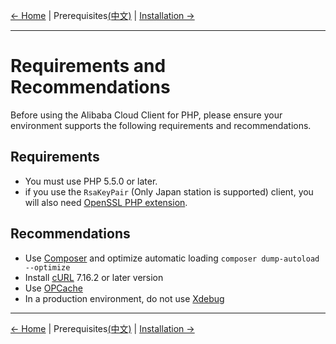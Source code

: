 [← Home](/README.md) | Prerequisites[(中文)](/docs/zh-CN/0-Prerequisites.md) | [Installation →](/docs/en-US/1-Installation.md)
***

# Requirements and Recommendations
Before using the Alibaba Cloud Client for PHP, please ensure your environment supports the following requirements and recommendations.


## Requirements
- You must use PHP 5.5.0 or later.
- if you use the `RsaKeyPair` (Only Japan station is supported) client, you will also need [OpenSSL PHP extension][OpenSSL]. 

## Recommendations
- Use [Composer][composer] and optimize automatic loading `composer dump-autoload --optimize`
- Install [cURL][cURL] 7.16.2 or later version
- Use [OPCache][OPCache]
- In a production environment, do not use [Xdebug][xdebug]

***
[← Home](/README.md) | Prerequisites[(中文)](/docs/zh-CN/0-Prerequisites.md) | [Installation →](/docs/en-US/1-Installation.md)

[composer]: https://getcomposer.org
[cURL]: http://php.net/manual/en/book.curl.php
[OPCache]: http://php.net/manual/en/book.opcache.php
[xdebug]: http://xdebug.org
[OpenSSL]: http://php.net/manual/en/book.openssl.php
